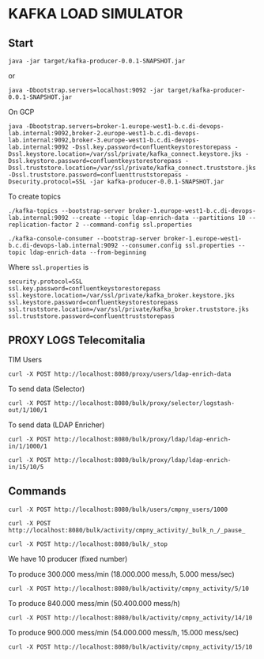 # KAFKA LOAD SIMULATOR

## Start
    
    java -jar target/kafka-producer-0.0.1-SNAPSHOT.jar

or 

    java -Dbootstrap.servers=localhost:9092 -jar target/kafka-producer-0.0.1-SNAPSHOT.jar


On GCP

    java -Dbootstrap.servers=broker-1.europe-west1-b.c.di-devops-lab.internal:9092,broker-2.europe-west1-b.c.di-devops-lab.internal:9092,broker-3.europe-west1-b.c.di-devops-lab.internal:9092 -Dssl.key.password=confluentkeystorestorepass -Dssl.keystore.location=/var/ssl/private/kafka_connect.keystore.jks -Dssl.keystore.password=confluentkeystorestorepass -Dssl.truststore.location=/var/ssl/private/kafka_connect.truststore.jks -Dssl.truststore.password=confluenttruststorepass -Dsecurity.protocol=SSL -jar kafka-producer-0.0.1-SNAPSHOT.jar

To create topics

    ./kafka-topics --bootstrap-server broker-1.europe-west1-b.c.di-devops-lab.internal:9092 --create --topic ldap-enrich-data --partitions 10 --replication-factor 2 --command-config ssl.properties

    ./kafka-console-consumer --bootstrap-server broker-1.europe-west1-b.c.di-devops-lab.internal:9092 --consumer.config ssl.properties --topic ldap-enrich-data --from-beginning

Where `ssl.properties` is

    security.protocol=SSL
    ssl.key.password=confluentkeystorestorepass
    ssl.keystore.location=/var/ssl/private/kafka_broker.keystore.jks
    ssl.keystore.password=confluentkeystorestorepass
    ssl.truststore.location=/var/ssl/private/kafka_broker.truststore.jks
    ssl.truststore.password=confluenttruststorepass
 

## PROXY LOGS Telecomitalia

TIM Users

    curl -X POST http://localhost:8080/proxy/users/ldap-enrich-data

To send data (Selector)
 
    curl -X POST http://localhost:8080/bulk/proxy/selector/logstash-out/1/100/1


To send data (LDAP Enricher)

    curl -X POST http://localhost:8080/bulk/proxy/ldap/ldap-enrich-in/1/1000/1

    curl -X POST http://localhost:8080/bulk/proxy/ldap/ldap-enrich-in/15/10/5


## Commands

    curl -X POST http://localhost:8080/bulk/users/cmpny_users/1000

    curl -X POST http://localhost:8080/bulk/activity/cmpny_activity/_bulk_n_/_pause_

    curl -X POST http://localhost:8080/bulk/_stop

We have 10 producer (fixed number)

To produce 300.000 mess/min (18.000.000 mess/h, 5.000 mess/sec)

    curl -X POST http://localhost:8080/bulk/activity/cmpny_activity/5/10

To produce 840.000 mess/min (50.400.000 mess/h)

    curl -X POST http://localhost:8080/bulk/activity/cmpny_activity/14/10


To produce 900.000 mess/min (54.000.000 mess/h, 15.000 mess/sec)

    curl -X POST http://localhost:8080/bulk/activity/cmpny_activity/15/10


